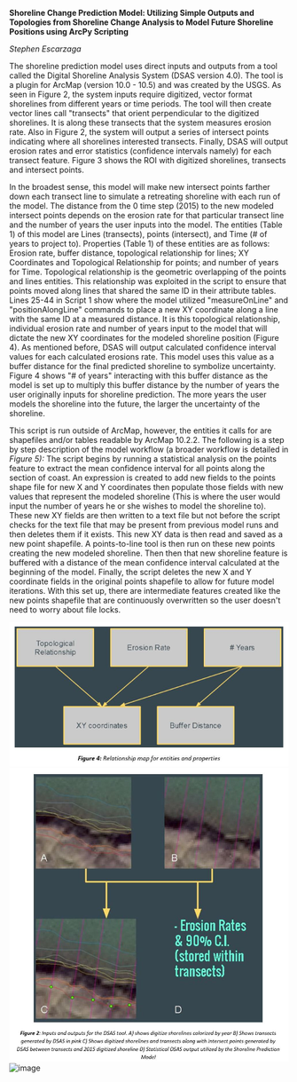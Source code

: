 **Shoreline Change Prediction Model: Utilizing Simple Outputs and Topologies from Shoreline Change Analysis to Model Future Shoreline Positions using ArcPy Scripting**

*Stephen Escarzaga*

The shoreline prediction model uses direct inputs and outputs from a tool called the Digital Shoreline Analysis System (DSAS version 4.0). The tool is a plugin for ArcMap (version 10.0 - 10.5) and was created by the USGS. As seen in Figure 2, the system inputs require digitized, vector format shorelines from different years or time periods. The tool will then create vector lines call "transects" that orient perpendicular to the digitized shorelines. It is along these transects that the system measures erosion rate. Also in Figure 2, the system will output a series of intersect points indicating where all shorelines interested transects. Finally, DSAS will output erosion rates and error statistics (confidence intervals namely) for each transect feature. Figure 3 shows the ROI with digitized shorelines, transects and intersect points.

In the broadest sense, this model will make new intersect points farther down each transect line to simulate a retreating shoreline with each run of the model. The distance from the 0 time step (2015) to the new modeled intersect points depends on the erosion rate for that particular transect line and the number of years the user inputs into the model. The entities (Table 1) of this model are Lines (transects), points (intersect), and Time (# of years to project to). Properties (Table 1) of these entities are as follows: Erosion rate, buffer distance, topological relationship for lines; XY Coordinates and Topological Relationship for points; and number of years for Time. Topological relationship is the geometric overlapping of the points and lines entities. This relationship was exploited in the script to ensure that points moved along lines that shared the same ID in their attribute tables. Lines 25-44 in Script 1 show where the model utilized "measureOnLine" and "positionAlongLine" commands to place a new XY coordinate along a line with the same ID at a measured distance. It is this topological relationship, individual erosion rate and number of years input to the model that will dictate the new XY coordinates for the modeled shoreline position (Figure 4). As mentioned before, DSAS will output calculated confidence interval values for each calculated erosions rate. This model uses this value as a buffer distance for the final predicted shoreline to symbolize uncertainty. Figure 4 shows "# of years" interacting with this buffer distance as the model is set up to multiply this buffer distance by the number of years the user originally inputs for shoreline prediction. The more years the user models the shoreline into the future, the larger the uncertainty of the shoreline.

This script is run outside of ArcMap, however, the entities it calls for are shapefiles and/or tables readable by ArcMap 10.2.2. The following is a step by step description of the model workflow (a broader workflow is detailed in _Figure 5):_ The script begins by running a statistical analysis on the points feature to extract the mean confidence interval for all points along the section of coast.  An expression is created to add new fields to the points shape file for new X and Y coordinates then populate those fields with new values that represent the modeled shoreline (This is where the user would input the number of years he or she wishes to model the shoreline to). These new XY fields are then written to a text file but not before the script checks for the text file that may be present from previous model runs and then deletes them if it exists. This new XY data is then read and saved as a new point shapefile. A points-to-line tool is then run on these new points creating the new modeled shoreline. Then then that new shoreline feature is buffered with a distance of the mean confidence interval calculated at the beginning of the model. Finally, the script deletes the new X and Y coordinate fields in the original points shapefile to allow for future model iterations. With this set up, there are intermediate features created like the new points shapefile that are continuously overwritten so the user doesn&#39;t need to worry about file locks.

![image](https://github.com/smescarzaga/shoreline_predictor/blob/master/4.JPG)
![image](https://github.com/smescarzaga/shoreline_predictor/blob/master/2.JPG)
![image](https://github.com/smescarzaga/shoreline_predictor/blob/master/11.J)
